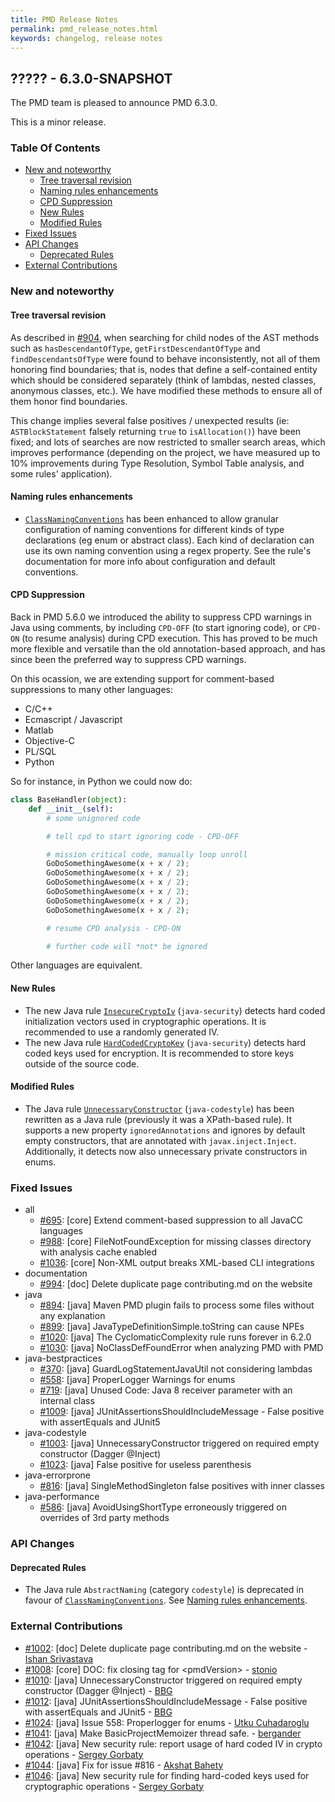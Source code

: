 ```yaml
---
title: PMD Release Notes
permalink: pmd_release_notes.html
keywords: changelog, release notes
---
```


## ????? - 6.3.0-SNAPSHOT

The PMD team is pleased to announce PMD 6.3.0.

This is a minor release.

### Table Of Contents

* [New and noteworthy](#new-and-noteworthy)
    *   [Tree traversal revision](#tree-traversal-revision)
    *   [Naming rules enhancements](#naming-rules-enhancements)
    *   [CPD Suppression](#cpd-suppression)
    *   [New Rules](#new-rules)
    *   [Modified Rules](#modified-rules)
* [Fixed Issues](#fixed-issues)
* [API Changes](#api-changes)
    *   [Deprecated Rules](#deprecated-rules)
* [External Contributions](#external-contributions)

### New and noteworthy

#### Tree traversal revision

As described in [#904](https://github.com/pmd/pmd/issues/904), when searching for child nodes of the AST methods
such as `hasDescendantOfType`, `getFirstDescendantOfType` and `findDescendantsOfType` were found to behave inconsistently,
not all of them honoring find boundaries; that is, nodes that define a self-contained entity which should be considered separately
(think of lambdas, nested classes, anonymous classes, etc.). We have modified these methods to ensure all of them honor
find boundaries.

This change implies several false positives / unexpected results (ie: `ASTBlockStatement` falsely returning `true` to `isAllocation()`)
have been fixed; and lots of searches are now restricted to smaller search areas, which improves performance (depending on the project,
we have measured up to 10% improvements during Type Resolution, Symbol Table analysis, and some rules' application).

#### Naming rules enhancements

 *   [`ClassNamingConventions`](pmd_rules_java_codestyle.html#classnamingconventions)
     has been enhanced to allow granular configuration of naming
     conventions for different kinds of type declarations (eg enum or abstract
     class). Each kind of declaration can use its own naming convention
     using a regex property. See the rule's documentation for more info about
     configuration and default conventions.

#### CPD Suppression

Back in PMD 5.6.0 we introduced the ability to suppress CPD warnings in Java using comments, by
including `CPD-OFF` (to start ignoring code), or `CPD-ON` (to resume analysis) during CPD execution.
This has proved to be much more flexible and versatile than the old annotation-based approach,
and has since been the preferred way to suppress CPD warnings.

On this ocassion, we are extending support for comment-based suppressions to many other languages:

*   C/C++
*   Ecmascript / Javascript
*   Matlab
*   Objective-C
*   PL/SQL
*   Python

So for instance, in Python we could now do:

```python
class BaseHandler(object):
    def __init__(self):
        # some unignored code

        # tell cpd to start ignoring code - CPD-OFF

        # mission critical code, manually loop unroll
        GoDoSomethingAwesome(x + x / 2);
        GoDoSomethingAwesome(x + x / 2);
        GoDoSomethingAwesome(x + x / 2);
        GoDoSomethingAwesome(x + x / 2);
        GoDoSomethingAwesome(x + x / 2);
        GoDoSomethingAwesome(x + x / 2);

        # resume CPD analysis - CPD-ON

        # further code will *not* be ignored
```

Other languages are equivalent.

#### New Rules

*   The new Java rule [`InsecureCryptoIv`](pmd_rules_java_security.html#insecurecryptoiv) (`java-security`)
    detects hard coded initialization vectors used in cryptographic operations. It is recommended to use
    a randomly generated IV.
*   The new Java rule [`HardCodedCryptoKey`](pmd_rules_java_security.html#hardcodedcryptokey) (`java-security`)
    detects hard coded keys used for encryption. It is recommended to store keys outside of the source code.

#### Modified Rules

*   The Java rule [`UnnecessaryConstructor`](pmd_rules_java_codestyle.html#unnecessaryconstructor) (`java-codestyle`)
    has been rewritten as a Java rule (previously it was a XPath-based rule). It supports a new property
    `ignoredAnnotations` and ignores by default empty constructors,
    that are annotated with `javax.inject.Inject`. Additionally, it detects now also unnecessary private constructors
    in enums.


### Fixed Issues

*   all
    *   [#695](https://github.com/pmd/pmd/issues/695): \[core] Extend comment-based suppression to all JavaCC languages
    *   [#988](https://github.com/pmd/pmd/issues/988): \[core] FileNotFoundException for missing classes directory with analysis cache enabled
    *   [#1036](https://github.com/pmd/pmd/issues/1036): \[core] Non-XML output breaks XML-based CLI integrations
*   documentation
    *   [#994](https://github.com/pmd/pmd/issues/994): \[doc] Delete duplicate page contributing.md on the website
*   java
    *   [#894](https://github.com/pmd/pmd/issues/894): \[java] Maven PMD plugin fails to process some files without any explanation
    *   [#899](https://github.com/pmd/pmd/issues/899): \[java] JavaTypeDefinitionSimple.toString can cause NPEs
    *   [#1020](https://github.com/pmd/pmd/issues/1020): \[java] The CyclomaticComplexity rule runs forever in 6.2.0
    *   [#1030](https://github.com/pmd/pmd/pull/1030): \[java] NoClassDefFoundError when analyzing PMD with PMD
*   java-bestpractices
    *   [#370](https://github.com/pmd/pmd/issues/370): \[java] GuardLogStatementJavaUtil not considering lambdas
    *   [#558](https://github.com/pmd/pmd/issues/558): \[java] ProperLogger Warnings for enums
    *   [#719](https://github.com/pmd/pmd/issues/719): \[java] Unused Code: Java 8 receiver parameter with an internal class
    *   [#1009](https://github.com/pmd/pmd/issues/1009): \[java] JUnitAssertionsShouldIncludeMessage - False positive with assertEquals and JUnit5
*   java-codestyle
    *   [#1003](https://github.com/pmd/pmd/issues/1003): \[java] UnnecessaryConstructor triggered on required empty constructor (Dagger @Inject)
    *   [#1023](https://github.com/pmd/pmd/issues/1023): \[java] False positive for useless parenthesis
*   java-errorprone
    *   [#816](https://github.com/pmd/pmd/issues/816): \[java] SingleMethodSingleton false positives with inner classes
*   java-performance
    *   [#586](https://github.com/pmd/pmd/issues/586): \[java] AvoidUsingShortType erroneously triggered on overrides of 3rd party methods

### API Changes

#### Deprecated Rules

  * The Java rule `AbstractNaming` (category `codestyle`) is deprecated
  in favour of [`ClassNamingConventions`](pmd_rules_java_codestyle.html#classnamingconventions).
  See [Naming rules enhancements](#naming-rules-enhancements).

### External Contributions

*   [#1002](https://github.com/pmd/pmd/pull/1002): \[doc] Delete duplicate page contributing.md on the website - [Ishan Srivastava](https://github.com/ishanSrt)
*   [#1008](https://github.com/pmd/pmd/pull/1008): \[core] DOC: fix closing tag for &lt;pmdVersion> - [stonio](https://github.com/stonio)
*   [#1010](https://github.com/pmd/pmd/pull/1010): \[java] UnnecessaryConstructor triggered on required empty constructor (Dagger @Inject) - [BBG](https://github.com/djydewang)
*   [#1012](https://github.com/pmd/pmd/pull/1012): \[java] JUnitAssertionsShouldIncludeMessage - False positive with assertEquals and JUnit5 - [BBG](https://github.com/djydewang)
*   [#1024](https://github.com/pmd/pmd/pull/1024): \[java] Issue 558: Properlogger for enums - [Utku Cuhadaroglu](https://github.com/utkuc)
*   [#1041](https://github.com/pmd/pmd/pull/1041): \[java] Make BasicProjectMemoizer thread safe. - [bergander](https://github.com/bergander)
*   [#1042](https://github.com/pmd/pmd/pull/1042): \[java] New security rule: report usage of hard coded IV in crypto operations - [Sergey Gorbaty](https://github.com/sgorbaty)
*   [#1044](https://github.com/pmd/pmd/pull/1044): \[java] Fix for issue #816 - [Akshat Bahety](https://github.com/akshatbahety)
*   [#1046](https://github.com/pmd/pmd/pull/1046): \[java] New security rule for finding hard-coded keys used for cryptographic operations - [Sergey Gorbaty](https://github.com/sgorbaty)

